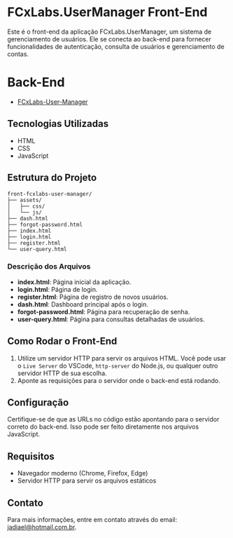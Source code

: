 # FCxLabs.UserManager Front-End

Este é o front-end da aplicação FCxLabs.UserManager, um sistema de gerenciamento de usuários. Ele se conecta ao back-end para fornecer funcionalidades de autenticação, consulta de usuários e gerenciamento de contas.

# Back-End
- [FCxLabs-User-Manager](https://github.com/Jadiael1/fcxlabs-user-manager)

## Tecnologias Utilizadas

- HTML
- CSS
- JavaScript

## Estrutura do Projeto

```plaintext
front-fcxlabs-user-manager/
├── assets/
│   ├── css/
│   └── js/
├── dash.html
├── forgot-password.html
├── index.html
├── login.html
├── register.html
└── user-query.html
```

### Descrição dos Arquivos

- **index.html**: Página inicial da aplicação.
- **login.html**: Página de login.
- **register.html**: Página de registro de novos usuários.
- **dash.html**: Dashboard principal após o login.
- **forgot-password.html**: Página para recuperação de senha.
- **user-query.html**: Página para consultas detalhadas de usuários.

## Como Rodar o Front-End

1. Utilize um servidor HTTP para servir os arquivos HTML. Você pode usar o `Live Server` do VSCode, `http-server` do Node.js, ou qualquer outro servidor HTTP de sua escolha.
2. Aponte as requisições para o servidor onde o back-end está rodando.

## Configuração

Certifique-se de que as URLs no código estão apontando para o servidor correto do back-end. Isso pode ser feito diretamente nos arquivos JavaScript.

## Requisitos

- Navegador moderno (Chrome, Firefox, Edge)
- Servidor HTTP para servir os arquivos estáticos

## Contato

Para mais informações, entre em contato através do email: jadiael@hotmail.com.br.
